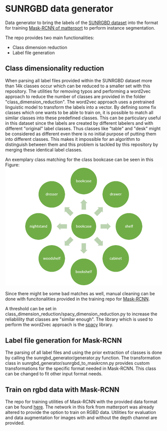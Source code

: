 # SUNRGBD data generator
Data generator to bring the labels of the [SUNRGBD dataset](http://3dvision.princeton.edu/projects/2015/SUNrgbd/) into the format for training [Mask-RCNN of matterport](https://github.com/matterport/Mask_RCNN) to perform instance segmentation.

The repo provides two main functionalities: 
 - Class dimension reduction
 - Label file generation 

## Class dimensionality reduction

When parsing all label files provided within the SUNRGBD dataset more than 14k classes occur which can be reduced to a smaller set with this repository. The utilities for removing typos and performing a word2vec approach to reduce the number of classes are provided in the folder "class_dimension_reduction". The word2vec approach uses a pretrained linguistic model to transform the labels into a vector. By defining some fix classes which one wants to be able to train on, it is possible to match all similar classes into these predefined classes. This can be particulary useful in this dataset since the labels are created by different labelers and with different "original" label classes. Thus classes like "table" and "desk" might be considered as different even there is no initial purpose of putting them into different classes. This makes it impossible for an algorithm to distinguish between them and this problem is tackled by this repository by merging these identical label classes. 

An exemplary class matching for the class bookcase can be seen in this Figure: ![Class matching for bookcase](https://github.com/Yannick947/data_generator_sunrgbd/blob/main/images/classes_matching.png)

Since there might be some bad matches as well, manual cleaning can be done with funcitonalities provided in the training repo for [Mask-RCNN](https://github.com/Yannick947/Mask_RCNN).

A threshold can be set in class_dimension_reduction/spacy_dimension_reduction.py to increase the reliablility that classes are "similar enough". The library which is used to perform the word2vec approach is the [spacy](https://spacy.io/) library.

## Label file generation for Mask-RCNN

The parsing of all label files and using the prior extraction of classes is done by calling the sunrgbd_generator/generator.py function. The transformation class in sunrgbd_generator/sunrgbd_to_maskrcnn.py provides custom transformations for the specific format needed in Mask-RCNN. This class can be changed to fit other input format needs. 


## Train on rgbd data with Mask-RCNN

The repo for training utilities of Mask-RCNN with the provided data format can be found [here](
https://github.com/Yannick947/Mask_RCNN). The network in this fork from matterport was already altered to provide the option to train on RGBD data. Utilities for evaluation and data augmentation for images with and without the depth channel are provided. 